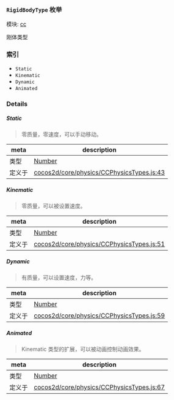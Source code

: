 ### `RigidBodyType` 枚举



模块: [cc](../modules/cc.md)


刚体类型


### 索引
  - `Static`
  - `Kinematic`
  - `Dynamic`
  - `Animated`

### Details


##### Static

> 零质量，零速度，可以手动移动。

| meta | description |
|------|-------------|
| 类型 | <a href="https://developer.mozilla.org/en/JavaScript/Reference/Global_Objects/Number" class="crosslink external" target="_blank">Number</a> |
| 定义于 | [cocos2d/core/physics/CCPhysicsTypes.js:43](https://github.com/cocos-creator/engine/blob/18c4ff6051c255c06377a9b26bc00d4567180ae4/cocos2d/core/physics/CCPhysicsTypes.js#L43) |



##### Kinematic

> 零质量，可以被设置速度。

| meta | description |
|------|-------------|
| 类型 | <a href="https://developer.mozilla.org/en/JavaScript/Reference/Global_Objects/Number" class="crosslink external" target="_blank">Number</a> |
| 定义于 | [cocos2d/core/physics/CCPhysicsTypes.js:51](https://github.com/cocos-creator/engine/blob/18c4ff6051c255c06377a9b26bc00d4567180ae4/cocos2d/core/physics/CCPhysicsTypes.js#L51) |



##### Dynamic

> 有质量，可以设置速度，力等。

| meta | description |
|------|-------------|
| 类型 | <a href="https://developer.mozilla.org/en/JavaScript/Reference/Global_Objects/Number" class="crosslink external" target="_blank">Number</a> |
| 定义于 | [cocos2d/core/physics/CCPhysicsTypes.js:59](https://github.com/cocos-creator/engine/blob/18c4ff6051c255c06377a9b26bc00d4567180ae4/cocos2d/core/physics/CCPhysicsTypes.js#L59) |



##### Animated

> Kinematic 类型的扩展，可以被动画控制动画效果。

| meta | description |
|------|-------------|
| 类型 | <a href="https://developer.mozilla.org/en/JavaScript/Reference/Global_Objects/Number" class="crosslink external" target="_blank">Number</a> |
| 定义于 | [cocos2d/core/physics/CCPhysicsTypes.js:67](https://github.com/cocos-creator/engine/blob/18c4ff6051c255c06377a9b26bc00d4567180ae4/cocos2d/core/physics/CCPhysicsTypes.js#L67) |


